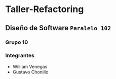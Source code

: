 # Taller-Refactoring
## Diseño de Software `Paralelo 102`
### Grupo 10

### Integrantes
- William Venegas
- Gustavo Chonillo
